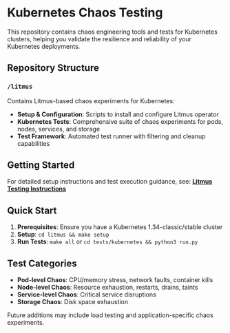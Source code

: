# Kubernetes Chaos Testing

This repository contains chaos engineering tools and tests for Kubernetes clusters, helping you validate the resilience and reliability of your Kubernetes deployments.

## Repository Structure

### `/litmus`
Contains Litmus-based chaos experiments for Kubernetes:
- **Setup & Configuration**: Scripts to install and configure Litmus operator
- **Kubernetes Tests**: Comprehensive suite of chaos experiments for pods, nodes, services, and storage
- **Test Framework**: Automated test runner with filtering and cleanup capabilities

## Getting Started

For detailed setup instructions and test execution guidance, see:
**[Litmus Testing Instructions](./litmus/INSTRUCTIONS.md)**

## Quick Start

1. **Prerequisites**: Ensure you have a Kubernetes 1.34-classic/stable cluster
2. **Setup**: `cd litmus && make setup`
3. **Run Tests**: `make all` or `cd tests/kubernetes && python3 run.py`

## Test Categories

- **Pod-level Chaos**: CPU/memory stress, network faults, container kills
- **Node-level Chaos**: Resource exhaustion, restarts, drains, taints
- **Service-level Chaos**: Critical service disruptions
- **Storage Chaos**: Disk space exhaustion

Future additions may include load testing and application-specific chaos experiments.
